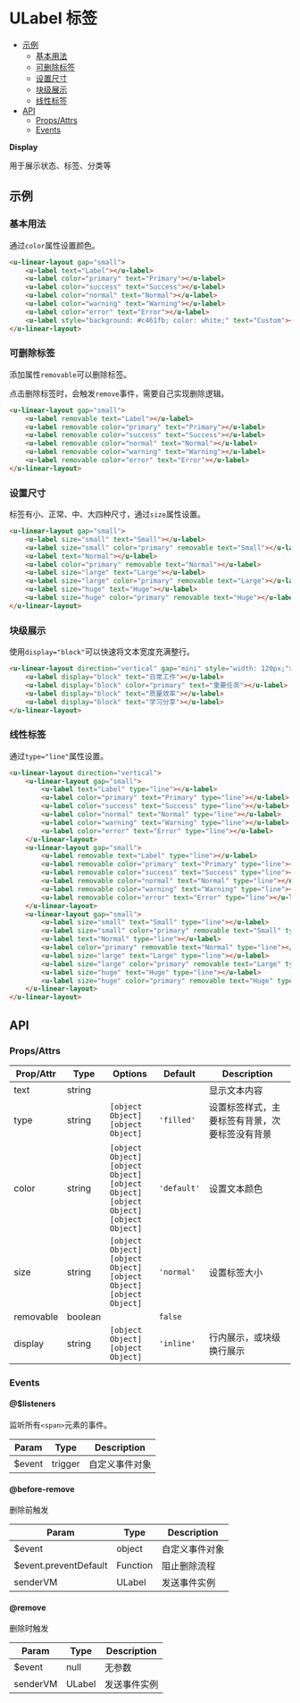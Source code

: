 <!-- 该 README.md 根据 api.yaml 和 docs/*.md 自动生成，为了方便在 GitHub 和 NPM 上查阅。如需修改，请查看源文件 -->

# ULabel 标签

- [示例](#示例)
    - [基本用法](#基本用法)
    - [可删除标签](#可删除标签)
    - [设置尺寸](#设置尺寸)
    - [块级展示](#块级展示)
    - [线性标签](#线性标签)
- [API]()
    - [Props/Attrs](#propsattrs)
    - [Events](#events)

**Display**

用于展示状态、标签、分类等

## 示例
### 基本用法

通过`color`属性设置颜色。

``` html
<u-linear-layout gap="small">
    <u-label text="Label"></u-label>
    <u-label color="primary" text="Primary"></u-label>
    <u-label color="success" text="Success"></u-label>
    <u-label color="normal" text="Normal"></u-label>
    <u-label color="warning" text="Warning"></u-label>
    <u-label color="error" text="Error"></u-label>
    <u-label style="background: #c461fb; color: white;" text="Custom"></u-label>
</u-linear-layout>
```

### 可删除标签

添加属性`removable`可以删除标签。

点击删除标签时，会触发`remove`事件，需要自己实现删除逻辑。

``` html
<u-linear-layout gap="small">
    <u-label removable text="Label"></u-label>
    <u-label removable color="primary" text="Primary"></u-label>
    <u-label removable color="success" text="Success"></u-label>
    <u-label removable color="normal" text="Normal"></u-label>
    <u-label removable color="warning" text="Warning"></u-label>
    <u-label removable color="error" text="Error"></u-label>
</u-linear-layout>
```

### 设置尺寸

标签有小、正常、中、大四种尺寸，通过`size`属性设置。

``` html
<u-linear-layout gap="small">
    <u-label size="small" text="Small"></u-label>
    <u-label size="small" color="primary" removable text="Small"></u-label>
    <u-label text="Normal"></u-label>
    <u-label color="primary" removable text="Normal"></u-label>
    <u-label size="large" text="Large"></u-label>
    <u-label size="large" color="primary" removable text="Large"></u-label>
    <u-label size="huge" text="Huge"></u-label>
    <u-label size="huge" color="primary" removable text="Huge"></u-label>
</u-linear-layout>
```

### 块级展示

使用`display="block"`可以快速将文本宽度充满整行。

``` html
<u-linear-layout direction="vertical" gap="mini" style="width: 120px;">
    <u-label display="block" text="日常工作"></u-label>
    <u-label display="block" color="primary" text="重要任务"></u-label>
    <u-label display="block" text="质量效率"></u-label>
    <u-label display="block" text="学习分享"></u-label>
</u-linear-layout>
```

### 线性标签

通过`type="line"`属性设置。

``` html
<u-linear-layout direction="vertical">
    <u-linear-layout gap="small">
        <u-label text="Label" type="line"></u-label>
        <u-label color="primary" text="Primary" type="line"></u-label>
        <u-label color="success" text="Success" type="line"></u-label>
        <u-label color="normal" text="Normal" type="line"></u-label>
        <u-label color="warning" text="Warning" type="line"></u-label>
        <u-label color="error" text="Error" type="line"></u-label>
    </u-linear-layout>
    <u-linear-layout gap="small">
        <u-label removable text="Label" type="line"></u-label>
        <u-label removable color="primary" text="Primary" type="line"></u-label>
        <u-label removable color="success" text="Success" type="line"></u-label>
        <u-label removable color="normal" text="Normal" type="line"></u-label>
        <u-label removable color="warning" text="Warning" type="line"></u-label>
        <u-label removable color="error" text="Error" type="line"></u-label>
    </u-linear-layout>
    <u-linear-layout gap="small">
        <u-label size="small" text="Small" type="line"></u-label>
        <u-label size="small" color="primary" removable text="Small" type="line"></u-label>
        <u-label text="Normal" type="line"></u-label>
        <u-label color="primary" removable text="Normal" type="line"></u-label>
        <u-label size="large" text="Large" type="line"></u-label>
        <u-label size="large" color="primary" removable text="Large" type="line"></u-label>
        <u-label size="huge" text="Huge" type="line"></u-label>
        <u-label size="huge" color="primary" removable text="Huge" type="line"></u-label>
    </u-linear-layout>
</u-linear-layout>
```

## API
### Props/Attrs

| Prop/Attr | Type | Options | Default | Description |
| --------- | ---- | ------- | ------- | ----------- |
| text | string |  |  | 显示文本内容 |
| type | string | `[object Object]`<br/>`[object Object]` | `'filled'` | 设置标签样式，主要标签有背景，次要标签没有背景 |
| color | string | `[object Object]`<br/>`[object Object]`<br/>`[object Object]`<br/>`[object Object]`<br/>`[object Object]` | `'default'` | 设置文本颜色 |
| size | string | `[object Object]`<br/>`[object Object]`<br/>`[object Object]`<br/>`[object Object]` | `'normal'` | 设置标签大小 |
| removable | boolean |  | `false` |  |
| display | string | `[object Object]`<br/>`[object Object]` | `'inline'` | 行内展示，或块级换行展示 |

### Events

#### @$listeners

监听所有`<span>`元素的事件。

| Param | Type | Description |
| ----- | ---- | ----------- |
| $event | trigger | 自定义事件对象 |

#### @before-remove

删除前触发

| Param | Type | Description |
| ----- | ---- | ----------- |
| $event | object | 自定义事件对象 |
| $event.preventDefault | Function | 阻止删除流程 |
| senderVM | ULabel | 发送事件实例 |

#### @remove

删除时触发

| Param | Type | Description |
| ----- | ---- | ----------- |
| $event | null | 无参数 |
| senderVM | ULabel | 发送事件实例 |

